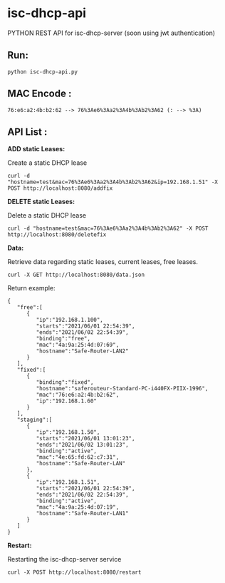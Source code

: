 # isc-dhcp-api

PYTHON REST API for isc-dhcp-server (soon using jwt authentication)

Run:
----
    python isc-dhcp-api.py

MAC Encode :
---------
    76:e6:a2:4b:b2:62 --> 76%3Ae6%3Aa2%3A4b%3Ab2%3A62 (: --> %3A)

API List :
---------

**ADD static Leases:**

Create a static DHCP lease

    curl -d "hostname=test&mac=76%3Ae6%3Aa2%3A4b%3Ab2%3A62&ip=192.168.1.51" -X POST http://localhost:8080/addfix

**DELETE static Leases:**

Delete a static DHCP lease

    curl -d "hostname=test&mac=76%3Ae6%3Aa2%3A4b%3Ab2%3A62" -X POST http://localhost:8080/deletefix

**Data:**

Retrieve data regarding static leases, current leases, free leases.

    curl -X GET http://localhost:8080/data.json

Return example:

```
{
   "free":[
      {
         "ip":"192.168.1.100",
         "starts":"2021/06/01 22:54:39",
         "ends":"2021/06/02 22:54:39",
         "binding":"free",
         "mac":"4a:9a:25:4d:07:69",
         "hostname":"Safe-Router-LAN2"
      }
   ],
   "fixed":[
      {
         "binding":"fixed",
         "hostname":"saferouteur-Standard-PC-i440FX-PIIX-1996",
         "mac":"76:e6:a2:4b:b2:62",
         "ip":"192.168.1.60"
      }
   ],
   "staging":[
      {
         "ip":"192.168.1.50",
         "starts":"2021/06/01 13:01:23",
         "ends":"2021/06/02 13:01:23",
         "binding":"active",
         "mac":"4e:65:fd:62:c7:31",
         "hostname":"Safe-Router-LAN"
      },
      {
         "ip":"192.168.1.51",
         "starts":"2021/06/01 22:54:39",
         "ends":"2021/06/02 22:54:39",
         "binding":"active",
         "mac":"4a:9a:25:4d:07:19",
         "hostname":"Safe-Router-LAN1"
      }
   ]
}
```

**Restart:**

Restarting the isc-dhcp-server service

    curl -X POST http://localhost:8080/restart

